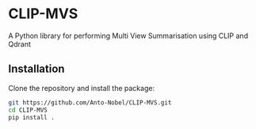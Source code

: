 # CLIP-MVS

A Python library for performing Multi View Summarisation using CLIP and Qdrant

## Installation

Clone the repository and install the package:

```bash
git https://github.com/Anto-Nobel/CLIP-MVS.git
cd CLIP-MVS
pip install .
